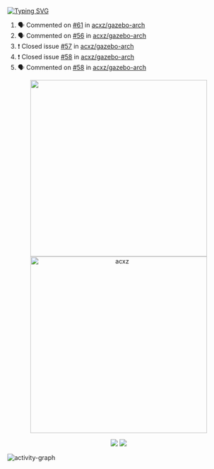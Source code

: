 [![Typing SVG](https://readme-typing-svg.herokuapp.com?size=16&color=AFFFA3&multiline=true&height=75&lines=contributing+to+robotics%2Fae%2Fml%2Fgpu;packaging+it+for+archlinux;ricer)](https://git.io/typing-svg)

<!--START_SECTION:activity-->
1. 🗣 Commented on [#61](https://github.com/acxz/gazebo-arch/issues/61) in [acxz/gazebo-arch](https://github.com/acxz/gazebo-arch)
2. 🗣 Commented on [#56](https://github.com/acxz/gazebo-arch/issues/56) in [acxz/gazebo-arch](https://github.com/acxz/gazebo-arch)
3. ❗️ Closed issue [#57](https://github.com/acxz/gazebo-arch/issues/57) in [acxz/gazebo-arch](https://github.com/acxz/gazebo-arch)
4. ❗️ Closed issue [#58](https://github.com/acxz/gazebo-arch/issues/58) in [acxz/gazebo-arch](https://github.com/acxz/gazebo-arch)
5. 🗣 Commented on [#58](https://github.com/acxz/gazebo-arch/issues/58) in [acxz/gazebo-arch](https://github.com/acxz/gazebo-arch)
<!--END_SECTION:activity-->

<p align="center">
  <img width="400em" src=https://github-readme-stats.vercel.app/api?username=acxz&include_all_commits=true&show_icons=true />
  <img width="400em" src="https://github-readme-streak-stats.herokuapp.com/?user=acxz&" alt="acxz" />
</p>

<p align="center">
  <img src=https://github-readme-stats.vercel.app/api/top-langs/?username=acxz&layout=compact />
  <img src=https://github-profile-trophy.vercel.app/?username=acxz&row=2&column=4 />
</p>

![activity-graph](https://github-readme-activity-graph.cyclic.app/graph?username=acxz&theme=aqua)
